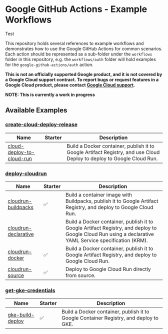 # Google GitHub Actions - Example Workflows

Test

This repository holds several references to example workflows and demonstrates how to use the Google GitHub Actions for common scenarios. Each action should be represented as a sub-folder under the `workflows` folder in this repository, e.g. the `workflows/auth` folder will hold examples for the `google-github-actions/auth` action.

**This is not an officially supported Google product, and it is not covered by a
Google Cloud support contract. To report bugs or request features in a Google
Cloud product, please contact [Google Cloud
support](https://cloud.google.com/support).**

**NOTE: This is currently a work in progress**

## Available Examples

### [create-cloud-deploy-release](workflows/create-cloud-deploy-release/README.md)

| Name                                                         | Starter                   | Description      |
| ------------------------------------------------------------ | ------------------------- | ---------------- |
|[cloud-deploy-to-cloud-run](workflows/create-cloud-deploy-release/cloud-deploy-to-cloud-run.yml) |  | Build a Docker container, publish it to Google Artifact Registry, and use Cloud Deploy to deploy to Google Cloud Run. |

### [deploy-cloudrun](workflows/deploy-cloudrun/README.md)

| Name                                                         | Starter                   | Description      |
| ------------------------------------------------------------ | ------------------------- | ---------------- |
|[cloudrun-buildpacks](workflows/deploy-cloudrun/cloudrun-buildpacks.yml) | ✅ | Build a container image with Buildpacks, publish it to Google Artifact Registry, and deploy to Google Cloud Run. |
|[cloudrun-declarative](workflows/deploy-cloudrun/cloudrun-declarative.yml) |  | Build a Docker container, publish it to Google Artifact Registry, and deploy to Google Cloud Run using a declarative YAML Service specification (KRM). |
|[cloudrun-docker](workflows/deploy-cloudrun/cloudrun-docker.yml) | ✅ | Build a Docker container, publish it to Google Artifact Registry, and deploy to Google Cloud Run. |
|[cloudrun-source](workflows/deploy-cloudrun/cloudrun-source.yml) | ✅ | Deploy to Google Cloud Run directly from source. |

### [get-gke-credentials](workflows/get-gke-credentials/README.md)

| Name                                                         | Starter                   | Description      |
| ------------------------------------------------------------ | ------------------------- | ---------------- |
|[gke-build-deploy](workflows/get-gke-credentials/gke-build-deploy.yml) | ✅ | Build a Docker container, publish it to Google Container Registry, and deploy to GKE. |


